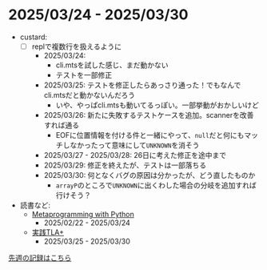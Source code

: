 # 2025/03/24 - 2025/03/30

- custard:
    - [ ] replで複数行を扱えるように
        - 2025/03/24:
            - cli.mtsを試した感じ、まだ動かない
            - テストを一部修正
        - 2025/03/25: テストを修正したらあっさり通った！でもなんでcli.mtsだと動かないんだろう
            - いや、やっぱcli.mtsも動いてるっぽい。一部挙動がおかしいけど
        - 2025/03/26: 新たに失敗するテストケースを追加。scannerを改善すれば通る
            - EOFに位置情報を付ける件と一緒にやって、`null`だと何にもマッチしなかったって意味にして`UNKNOWN`を消そう
        - 2025/03/27 - 2025/03/28: 26日に考えた修正を途中まで
        - 2025/03/29: 修正を終えたが、テストは一部落ちる
        - 2025/03/30: 何となくバグの原因は分かったが、どう直したものか
            - `arrayP`のところで`UNKNOWN`に出くわした場合の分岐を追加すれば行けそう？
- 読書など:
    - [Metaprogramming with Python](https://www.packtpub.com/en-us/product/metaprogramming-with-python-9781838554651)
        - 2025/02/22 - 2025/03/24
    - [実践TLA+](https://www.shoeisha.co.jp/book/detail/9784798169163)
        - 2025/03/25 - 2025/03/30

[先週の記録はこちら](https://github.com/igrep/daily-commits/blob/90dde616372ae1bc9cb14d86b345b87cb7e30c37/yesterday.md)
